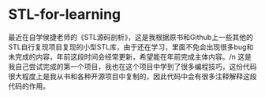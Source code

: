 # STL-for-learning
最近在自学侯捷老师的《STL源码剖析》，这是我根据原书和Github上一些其他的STL自行复现项目复现的小型STL库，由于还在学习，里面不免会出现很多bug和未完成的内容，年前这段时间会经常更新，希望能在年前完成主体内容。/n
这是我自己尝试完成的第一个项目，我也在这个项目中学到了很多编程技巧，这份代码很大程度上是我从书和各种开源项目中复制的，因此代码中会有很多注释解释这段代码的作用。
